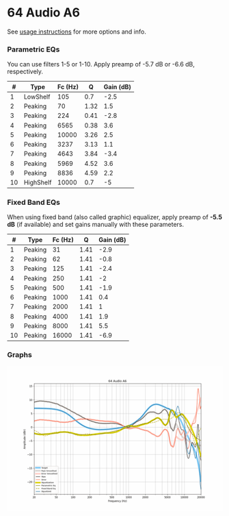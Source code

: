 # 64 Audio A6
See [usage instructions](https://github.com/jaakkopasanen/AutoEq#usage) for more options and info.

### Parametric EQs
You can use filters 1-5 or 1-10. Apply preamp of -5.7 dB or -6.6 dB, respectively.

|   # | Type      |   Fc (Hz) |    Q |   Gain (dB) |
|-----|-----------|-----------|------|-------------|
|   1 | LowShelf  |       105 | 0.7  |        -2.5 |
|   2 | Peaking   |        70 | 1.32 |         1.5 |
|   3 | Peaking   |       224 | 0.41 |        -2.8 |
|   4 | Peaking   |      6565 | 0.38 |         3.6 |
|   5 | Peaking   |     10000 | 3.26 |         2.5 |
|   6 | Peaking   |      3237 | 3.13 |         1.1 |
|   7 | Peaking   |      4643 | 3.84 |        -3.4 |
|   8 | Peaking   |      5969 | 4.52 |         3.6 |
|   9 | Peaking   |      8836 | 4.59 |         2.2 |
|  10 | HighShelf |     10000 | 0.7  |        -5   |

### Fixed Band EQs
When using fixed band (also called graphic) equalizer, apply preamp of **-5.5 dB** (if available) and set gains manually with these parameters.

|   # | Type    |   Fc (Hz) |    Q |   Gain (dB) |
|-----|---------|-----------|------|-------------|
|   1 | Peaking |        31 | 1.41 |        -2.9 |
|   2 | Peaking |        62 | 1.41 |        -0.8 |
|   3 | Peaking |       125 | 1.41 |        -2.4 |
|   4 | Peaking |       250 | 1.41 |        -2   |
|   5 | Peaking |       500 | 1.41 |        -1.9 |
|   6 | Peaking |      1000 | 1.41 |         0.4 |
|   7 | Peaking |      2000 | 1.41 |         1   |
|   8 | Peaking |      4000 | 1.41 |         1.9 |
|   9 | Peaking |      8000 | 1.41 |         5.5 |
|  10 | Peaking |     16000 | 1.41 |        -6.9 |

### Graphs
![](./64%20Audio%20A6.png)
